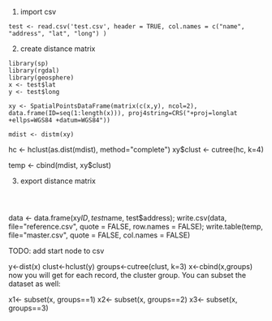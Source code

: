 
1. import csv

```
test <- read.csv('test.csv', header = TRUE, col.names = c("name", "address", "lat", "long") )
```

2. create distance matrix

```
library(sp)
library(rgdal)
library(geosphere)
x <- test$lat
y <- test$long

xy <- SpatialPointsDataFrame(matrix(c(x,y), ncol=2), data.frame(ID=seq(1:length(x))), proj4string=CRS("+proj=longlat +ellps=WGS84 +datum=WGS84"))

mdist <- distm(xy)

```


hc <- hclust(as.dist(mdist), method="complete")
xy$clust <- cutree(hc, k=4)

temp <- cbind(mdist, xy$clust)

3. export distance matrix 

```



```
data <- data.frame(xy$ID, test$name, test$address);
write.csv(data, file="reference.csv", quote = FALSE, row.names = FALSE);
write.table(temp, file="master.csv", quote = FALSE, col.names = FALSE)


TODO:
add start node to csv


y<-dist(x)
clust<-hclust(y)
groups<-cutree(clust, k=3)
x<-cbind(x,groups)
now you will get for each record, the cluster group. You can subset the dataset as well:

x1<- subset(x, groups==1)
x2<- subset(x, groups==2)
x3<- subset(x, groups==3)